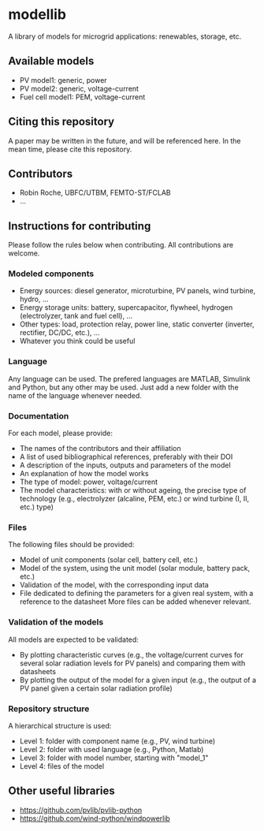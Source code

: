 # modellib
A library of models for microgrid applications: renewables, storage, etc.

## Available models
* PV model1: generic, power
* PV model2: generic, voltage-current
* Fuel cell model1: PEM, voltage-current

## Citing this repository
A paper may be written in the future, and will be referenced here. In the mean time, please cite this repository.

## Contributors
* Robin Roche, UBFC/UTBM, FEMTO-ST/FCLAB
* ...

## Instructions for contributing
Please follow the rules below when contributing. All contributions are welcome.

### Modeled components
* Energy sources: diesel generator, microturbine, PV panels, wind turbine, hydro, ...
* Energy storage units: battery, supercapacitor, flywheel, hydrogen (electrolyzer, tank and fuel cell), ...
* Other types: load, protection relay, power line, static converter (inverter, rectifier, DC/DC, etc.), ...
* Whatever you think could be useful

### Language
Any language can be used. The prefered languages are MATLAB, Simulink and Python, but any other may be used. Just add a new folder with the name of the language whenever needed.

### Documentation
For each model, please provide:
* The names of the contributors and their affiliation
* A list of used bibliographical references, preferably with their DOI
* A description of the inputs, outputs and parameters of the model
* An explanation of how the model works
* The type of model: power, voltage/current
* The model characteristics: with or without ageing, the precise type of technology (e.g., electrolyzer (alcaline, PEM, etc.) or wind turbine (I, II, etc.) type)

### Files
The following files should be provided:
* Model of unit components (solar cell, battery cell, etc.)
* Model of the system, using the unit model (solar module, battery pack, etc.)
* Validation of the model, with the corresponding input data
* File dedicated to defining the parameters for a given real system, with a reference to the datasheet
More files can be added whenever relevant.

###  Validation of the models
All models are expected to be validated:
* By plotting characteristic curves (e.g., the voltage/current curves for several solar radiation levels for PV panels) and comparing them with datasheets
* By plotting the output of the model for a given input (e.g., the output of a PV panel given a certain solar radiation profile)

### Repository structure
A hierarchical structure is used:
* Level 1: folder with component name (e.g., PV, wind turbine)
* Level 2: folder with used language (e.g., Python, Matlab)
* Level 3: folder with model number, starting with "model_1"
* Level 4: files of the model

## Other useful libraries
* https://github.com/pvlib/pvlib-python
* https://github.com/wind-python/windpowerlib
